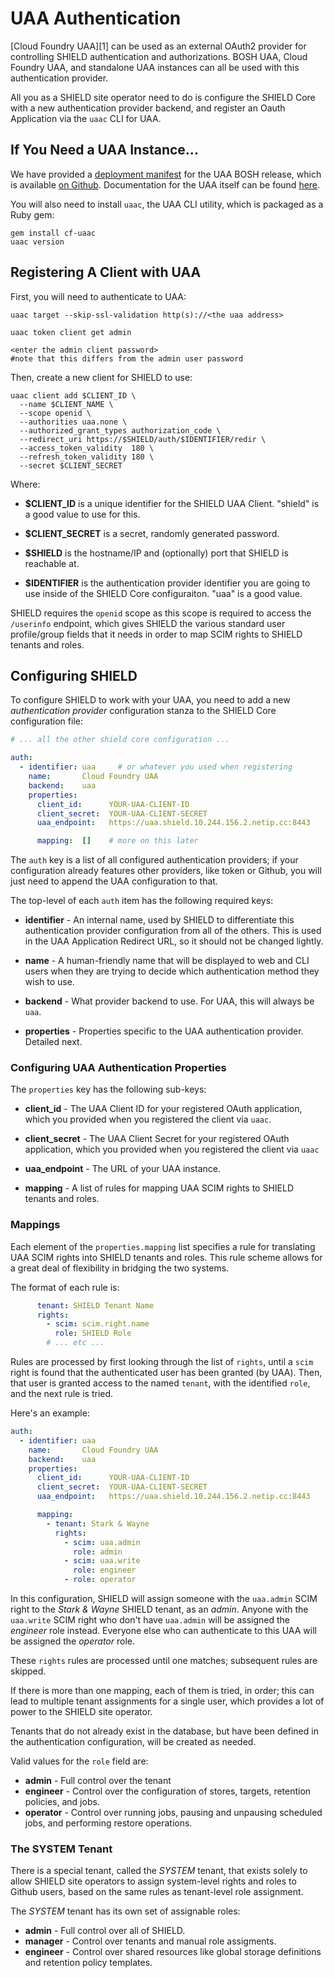 # UAA Authentication

[Cloud Foundry UAA][1] can be used as an external OAuth2 provider
for controlling SHIELD authentication and authorizations.  BOSH
UAA, Cloud Foundry UAA, and standalone UAA instances can all be
used with this authentication provider.

All you as a SHIELD site operator need to do is configure the
SHIELD Core with a new authentication provider backend, and
register an Oauth Application via the `uaac` CLI for UAA.

## If You Need a UAA Instance...

We have provided a [deployment manifest][2] for the UAA BOSH
release, which is available [on Github][3]. Documentation for the
UAA itself can be found [here][4].

[2]: /dev/uaa.yml
[3]: https://github.com/cloudfoundry/uaa-release
[4]: https://docs.cloudfoundry.org/uaa

You will also need to install `uaac`, the UAA CLI utility, which
is packaged as a Ruby gem:

```shell
gem install cf-uaac
uaac version
```

## Registering A Client with UAA

First, you will need to authenticate to UAA:

```shell
uaac target --skip-ssl-validation http(s)://<the uaa address>

uaac token client get admin

<enter the admin client password>
#note that this differs from the admin user password
```

Then, create a new client for SHIELD to use:

```shell
uaac client add $CLIENT_ID \
  --name $CLIENT_NAME \
  --scope openid \
  --authorities uaa.none \
  --authorized_grant_types authorization_code \
  --redirect_uri https://$SHIELD/auth/$IDENTIFIER/redir \
  --access_token_validity  180 \
  --refresh_token_validity 180 \
  --secret $CLIENT_SECRET
```

Where:

- **$CLIENT\_ID** is a unique identifier for the SHIELD UAA
  Client.  "shield" is a good value to use for this.

- **$CLIENT\_SECRET** is a secret, randomly generated password.

- **$SHIELD** is the hostname/IP and (optionally) port that SHIELD
  is reachable at.

- **$IDENTIFIER** is the authentication provider identifier you
  are going to use inside of the SHIELD Core configuraiton.  "uaa"
  is a good value.

SHIELD requires the `openid` scope as this scope is required to
access the `/userinfo` endpoint, which gives SHIELD the various
standard user profile/group fields that it needs in order to
map SCIM rights to SHIELD tenants and roles.

## Configuring SHIELD

To configure SHIELD to work with your UAA, you need to add a new
_authentication provider_ configuration stanza to the SHIELD Core
configuration file:

```yaml
# ... all the other shield core configuration ...

auth:
  - identifier: uaa     # or whatever you used when registering
    name:       Cloud Foundry UAA
    backend:    uaa
    properties:
      client_id:      YOUR-UAA-CLIENT-ID
      client_secret:  YOUR-UAA-CLIENT-SECRET
      uaa_endpoint:   https://uaa.shield.10.244.156.2.netip.cc:8443

      mapping:  []    # more on this later
```

The `auth` key is a list of all configured authentication
providers; if your configuration already features other providers,
like token or Github, you will just need to append the UAA
configuration to that.

The top-level of each `auth` item has the following required keys:

  - **identifier** - An internal name, used by SHIELD to
    differentiate this authentication provider configuration from all
    of the others.  This is used in the UAA Application Redirect
    URL, so it should not be changed lightly.

  - **name** - A human-friendly name that will be displayed to
    web and CLI users when they are trying to decide which
    authentication method they wish to use.

  - **backend** - What provider backend to use.  For UAA, this
    will always be `uaa`.

  - **properties** - Properties specific to the UAA
    authentication provider.  Detailed next.

### Configuring UAA Authentication Properties

The `properties` key has the following sub-keys:

  - **client\_id** - The UAA Client ID for your registered
    OAuth application, which you provided when you registered the
    client via `uaac`.

  - **client\_secret** - The UAA Client Secret for your
    registered OAuth application, which you provided when you
    registered the client via `uaac`

  - **uaa\_endpoint** - The URL of your UAA instance.

  - **mapping** - A list of rules for mapping UAA SCIM rights to
    SHIELD tenants and roles.

### Mappings

Each element of the `properties.mapping` list specifies a rule for
translating UAA SCIM rights into SHIELD tenants and roles.  This
rule scheme allows for a great deal of flexibility in bridging the
two systems.

The format of each rule is:

```yaml
      tenant: SHIELD Tenant Name
      rights:
        - scim: scim.right.name
          role: SHIELD Role
        # ... etc ...
```

Rules are processed by first looking through the list of `rights`,
until a `scim` right is found that the authenticated user has been
granted (by UAA).  Then, that user is granted access to the named
`tenant`, with the identified `role`, and the next rule is tried.

Here's an example:

```yaml
auth:
  - identifier: uaa
    name:       Cloud Foundry UAA
    backend:    uaa
    properties:
      client_id:      YOUR-UAA-CLIENT-ID
      client_secret:  YOUR-UAA-CLIENT-SECRET
      uaa_endpoint:   https://uaa.shield.10.244.156.2.netip.cc:8443

      mapping:
        - tenant: Stark & Wayne
          rights:
            - scim: uaa.admin
              role: admin
            - scim: uaa.write
              role: engineer
            - role: operator
```

In this configuration, SHIELD will assign someone with the
`uaa.admin` SCIM right to the _Stark & Wayne_ SHIELD tenant, as an
_admin_.  Anyone with the `uaa.write` SCIM right who don't have
`uaa.admin` will be assigned the _engineer_ role instead.
Everyone else who can authenticate to this UAA will be assigned
the _operator_ role.

These `rights` rules are processed until one matches; subsequent
rules are skipped.

If there is more than one mapping, each of them is tried, in
order;  this can lead to multiple tenant assignments for a single
user, which provides a lot of power to the SHIELD site operator.

Tenants that do not already exist in the database, but have been
defined in the authentication configuration, will be created as
needed.

Valid values for the `role` field are:

- **admin** - Full control over the tenant
- **engineer** - Control over the configuration of stores,
  targets, retention policies, and jobs.
- **operator** - Control over running jobs, pausing and unpausing
  scheduled jobs, and performing restore operations.

### The SYSTEM Tenant

There is a special tenant, called the _SYSTEM_ tenant, that exists
solely to allow SHIELD site operators to assign system-level
rights and roles to Github users, based on the same rules as
tenant-level role assignment.

The _SYSTEM_ tenant has its own set of assignable roles:

- **admin** - Full control over all of SHIELD.
- **manager** - Control over tenants and manual role assigments.
- **engineer** - Control over shared resources like global storage
  definitions and retention policy templates.
